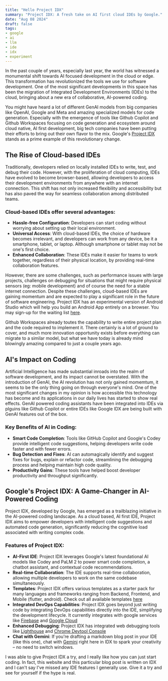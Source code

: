 ```yaml
---
title: "Hello Project IDX"
summary: "Project IDX: A fresh take on AI first cloud IDEs by Google."
date: "Aug 08 2024"
draft: false
tags:
- google
- ai
- llm
- ide
- idx
- experiment
---
```


In the past couple of years, especially last year, the world has witnessed a monumental shift towards AI focused development in the cloud or edge. This transformation has revolutionized the tools we use for software development. One of the most significant developments in this space has been the migration of Integrated Development Environments (IDEs) to the cloud, bringing about a new era of collaborative, AI-powered coding. 

You might have heard a lot of different GenAI models from big companies like OpenAI, Google and Meta and amazing specialized models for code generation. Especially with the emergence of tools like Github Copilot and Github Workspaces focusing on code generation and ecosystem around cloud native, AI first development, big tech companies have been putting their efforts to bring out their own flavor to the mix. Google's [Project IDX](https://idx.google.com/) stands as a prime example of this revolutionary change.

## The Rise of Cloud-based IDEs
Traditionally, developers relied on locally installed IDEs to write, test, and debug their code. However, with the proliferation of cloud computing, IDEs have evolved to become browser-based, allowing developers to access their development environments from anywhere with an internet connection. This shift has not only increased flexibility and accessibility but has also paved the way for seamless collaboration among distributed teams.

### Cloud-based IDEs offer several advantages:
- **Hassle-free Configuration**: Developers can start coding without worrying about setting up their local environment.
- **Universal Access**: With cloud-based IDEs, the choice of hardware becomes irrelevant, and developers can work from any device, be it a smartphone, tablet, or laptop. Although smartphone or tablet may not be one's first choice.
- **Enhanced Collaboration**: These IDEs make it easier for teams to work together, regardless of their physical location, by providing real-time collaboration features.

However, there are some challenges, such as performance issues with large projects, challenges on debugging for situations that might require physical sensors (eg: mobile development) and of course the need for a stable internet connection. Despite these challenges, cloud-based IDEs are gaining momentum and are expected to play a significant role in the future of software engineering. Project IDX has an experimental version of Android Studio which will help you build an Android App entirely on a browser. You may sign-up for the waiting list [here](https://idx.google.com/android-studio).

Github Workspaces already toutes the capability to write entire project plan and the code required to implement it. There certainly is a lot of ground to cover, and much more innovation opportunity exists before everything can migrate to a similar model, but what we have today is already mind blowingly amazing compared to just a couple years ago.

## AI's Impact on Coding
Artificial Intelligence has made substantial inroads into the realm of software development, and its impact cannot be overstated. With the introduction of GenAI, the AI revolution has not only gained momemtum, it seems to be the only thing going on through everyone's mind. One of the most significant changes in my opinion is how accessible this technology has become and its applications in our daily lives has started to show real effects. GenAI powered coding assistants have been integrated into IDEs via plguins like Github Copilot or entire IDEs like Google IDX are being built with GenAI features out of the box.

### Key Benefits of AI in Coding:
- **Smart Code Completion**: Tools like GitHub Copilot and Google's Codey provide intelligent code suggestions, helping developers write code faster and with fewer errors.
- **Bug Detection and Fixes**: AI can automagically identify and suggest fixes for bugs, explain or refactor code, streamlining the debugging process and helping maintain high code quality.
- **Productivity Gains**: These tools have helped boost developer productivity and throughput significantly.

## Google's Project IDX: A Game-Changer in AI-Powered Coding
Project IDX, developed by Google, has emerged as a trailblazing initiative in the AI-powered coding landscape. As a cloud based, AI first IDE, Project IDX aims to empower developers with intelligent code suggestions and automated code generation, significantly reducing the cognitive load associated with writing complex code.

### Features of Project IDX:
- **AI-First IDE**: Project IDX leverages Google's latest foundational AI models like Codey and PaLM 2 to power smart code completion, a chatbot assistant, and contextual code recommendations.
- **Real-time Collaboration**: The IDE supports real-time collaboration, allowing multiple developers to work on the same codebase simultaneously.
- **Templates**: Project IDX offers various templates as a starter pack for many languages and frameworks ranging from Backend, Frontend, and Mobile (flutter, android). Check out all available templates [here](https://idx.google.com/templates)
- **Integrated DevOps Capabilities**: Project IDX goes beyond just writing code by integrating DevOps capabilities directly into the IDE, simplifying the development lifecycle. It currently integrates with google services like [Firebase](https://firebase.google.com/) and [Google Cloud](https://cloud.google.com/gcp)
- **Enhanced Debugging**: Project IDX has integrated web debugging tools like [Lighthouse](https://developer.chrome.com/docs/lighthouse/overview) and [Chrome Devtool Console](https://developer.chrome.com/docs/devtools/console)
- **Chat with Gemini**: If you're drafting a markdown blog post in your IDE (like this one), chat with [Gemini](https://gemini.google.com/app) right here in IDX to spark your creativity – no need to switch windows.

I was able to give Project IDX a try, and I really like how you can just start coding. In fact, this website and this particular blog post is written on IDX and I can't say I've missed any IDE features I generally use. Give it a try and see for yourself if the hype is real.